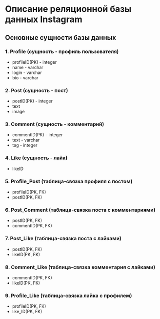 # Описание реляционной базы данных Instagram

## Основные сущности базы данных

### 1. Profile (cущность - профиль пользователя)
* profileID(PK) - integer
* name - varchar
* login - varchar
* bio - varchar

### 2. Post (сущность - пост)
* postID(PK) - integer
* text
* image

### 3. Comment (cущность - комментарий)
* commentID(PK) - integer
* text - varchar
* tag - integer

### 4. Like (cущность - лайк)
* likeID

### 5. Profile_Post (таблица-связка профиля с постом)
* profileID(PK, FK)
* postID(PK, FK)

### 6. Post_Comment (таблица-связка поста с комментариями)
* postID(PK, FK) 
* commentID(PK, FK)

### 7. Post_Like (таблица-связка поста с лайками)
* postID(PK, FK)
* likeID(PK, FK)

### 8. Comment_Like (таблица-связка комментария с лайками)
* commentID(PK, FK)
* likeID(PK, FK)

### 9. Profile_Like (таблица-связка лайка с профилем)
* profileID(PK, FK)
* like_ID(PK, FK)


